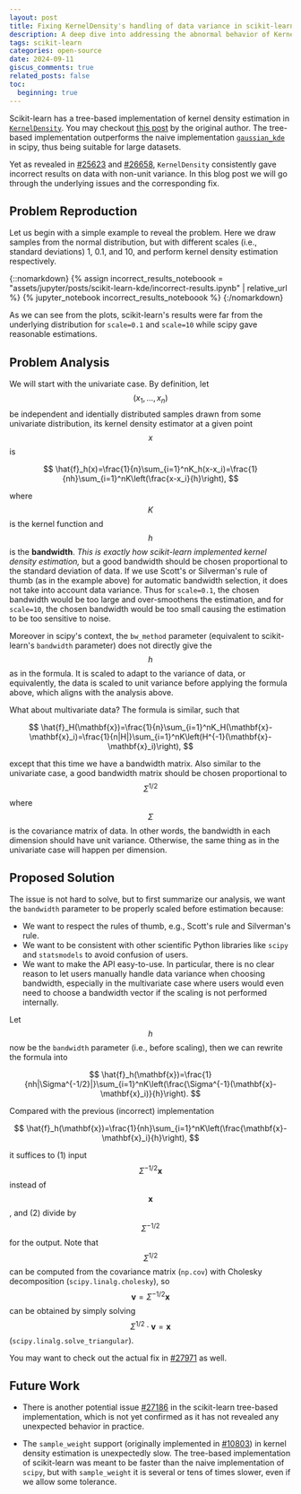 ```yaml
---
layout: post
title: Fixing KernelDensity's handling of data variance in scikit-learn
description: A deep dive into addressing the abnormal behavior of KernelDensity on non-unit variance data.
tags: scikit-learn
categories: open-source
date: 2024-09-11
giscus_comments: true
related_posts: false
toc:
  beginning: true
---
```


Scikit-learn has a tree-based implementation of kernel density estimation in [`KernelDensity`](https://scikit-learn.org/stable/modules/generated/sklearn.neighbors.KernelDensity.html). You may checkout [this post](https://jakevdp.github.io/blog/2013/12/01/kernel-density-estimation/) by the original author. The tree-based implementation outperforms the naive implementation [`gaussian_kde`](https://docs.scipy.org/doc/scipy/reference/generated/scipy.stats.gaussian_kde.html) in scipy, thus being suitable for large datasets.

Yet as revealed in [#25623](https://github.com/scikit-learn/scikit-learn/issues/25623) and [#26658](https://github.com/scikit-learn/scikit-learn/issues/25623), `KernelDensity` consistently gave incorrect results on data with non-unit variance. In this blog post we will go through the underlying issues and the corresponding fix.

## Problem Reproduction

Let us begin with a simple example to reveal the problem. Here we draw samples from the normal distribution, but with different scales (i.e., standard deviations) 1, 0.1, and 10, and perform kernel density estimation respectively.

{::nomarkdown}
{% assign incorrect_results_noteboook = "assets/jupyter/posts/scikit-learn-kde/incorrect-results.ipynb" | relative_url %}
{% jupyter_notebook incorrect_results_noteboook %}
{:/nomarkdown}

As we can see from the plots, scikit-learn's results were far from the underlying distribution for `scale=0.1` and `scale=10` while scipy gave reasonable estimations.

## Problem Analysis

We will start with the univariate case. By definition, let $$ (x_1,\ldots,x_n) $$ be independent and identially distributed samples drawn from some univariate distribution, its kernel density estimator at a given point $$ x $$ is

$$
\hat{f}_h(x)=\frac{1}{n}\sum_{i=1}^nK_h(x-x_i)=\frac{1}{nh}\sum_{i=1}^nK\left(\frac{x-x_i}{h}\right),
$$

where $$ K $$ is the kernel function and $$ h $$ is the **bandwidth**. _This is exactly how scikit-learn implemented kernel density estimation,_ but a good bandwidth should be chosen proportional to the standard deviation of data. If we use Scott's or Silverman's rule of thumb (as in the example above) for automatic bandwidth selection, it does not take into account data variance. Thus for `scale=0.1`, the chosen bandwidth would be too large and over-smoothens the estimation, and for `scale=10`, the chosen bandwidth would be too small causing the estimation to be too sensitive to noise.

Moreover in scipy's context, the `bw_method` parameter (equivalent to scikit-learn's `bandwidth` parameter) does not directly give the $$ h $$ as in the formula. It is scaled to adapt to the variance of data, or equivalently, the data is scaled to unit variance before applying the formula above, which aligns with the analysis above.

What about multivariate data? The formula is similar, such that

$$
\hat{f}_H(\mathbf{x})=\frac{1}{n}\sum_{i=1}^nK_H(\mathbf{x}-\mathbf{x}_i)=\frac{1}{n|H|}\sum_{i=1}^nK\left(H^{-1}(\mathbf{x}-\mathbf{x}_i)\right),
$$

except that this time we have a bandwidth matrix. Also similar to the univariate case, a good bandwidth matrix should be chosen proportional to $$ \Sigma^{1/2} $$ where $$ \Sigma $$ is the covariance matrix of data. In other words, the bandwidth in each dimension should have unit variance. Otherwise, the same thing as in the univariate case will happen per dimension.

## Proposed Solution

The issue is not hard to solve, but to first summarize our analysis, we want the `bandwidth` parameter to be properly scaled before estimation because:

- We want to respect the rules of thumb, e.g., Scott's rule and Silverman's rule.
- We want to be consistent with other scientific Python libraries like `scipy` and `statsmodels` to avoid confusion of users.
- We want to make the API easy-to-use. In particular, there is no clear reason to let users manually handle data variance when choosing bandwidth, especially in the multivariate case where users would even need to choose a bandwidth vector if the scaling is not performed internally.

Let $$ h $$ now be the `bandwidth` parameter (i.e., before scaling), then we can rewrite the formula into

$$
\hat{f}_h(\mathbf{x})=\frac{1}{nh|\Sigma^{-1/2}|}\sum_{i=1}^nK\left(\frac{\Sigma^{-1}(\mathbf{x}-\mathbf{x}_i)}{h}\right).
$$

Compared with the previous (incorrect) implementation

$$
\hat{f}_h(\mathbf{x})=\frac{1}{nh}\sum_{i=1}^nK\left(\frac{\mathbf{x}-\mathbf{x}_i}{h}\right),
$$

it suffices to (1) input $$ \Sigma^{-1/2}\mathbf{x} $$ instead of $$ \mathbf{x} $$, and (2) divide by $$ \Sigma^{-1/2} $$ for the output. Note that $$ \Sigma^{1/2} $$ can be computed from the covariance matrix (`np.cov`) with Cholesky decomposition (`scipy.linalg.cholesky`), so $$ \mathbf{v}=\Sigma^{-1/2}\mathbf{x} $$ can be obtained by simply solving $$ \Sigma^{1/2}\cdot\mathbf{v}=\mathbf{x} $$ (`scipy.linalg.solve_triangular`).

You may want to check out the actual fix in [#27971](https://github.com/scikit-learn/scikit-learn/pull/27971) as well.

## Future Work

- There is another potential issue [#27186](https://github.com/scikit-learn/scikit-learn/issues/27186) in the scikit-learn tree-based implementation, which is not yet confirmed as it has not revealed any unexpected behavior in practice.

- The `sample_weight` support (originally implemented in [#10803](https://github.com/scikit-learn/scikit-learn/pull/10803)) in kernel density estimation is unexpectedly slow. The tree-based implementation of scikit-learn was meant to be faster than the naive implementation of `scipy`, but with `sample_weight` it is several or tens of times slower, even if we allow some tolerance.
